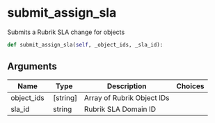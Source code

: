 # submit_assign_sla

Submits a Rubrik SLA change for objects

```py
def submit_assign_sla(self, _object_ids, _sla_id):
```

## Arguments

| Name        | Type | Description                                                                 | Choices |
|-------------|------|-----------------------------------------------------------------------------|---------|
| object_ids  | [string] | Array of Rubrik Object IDs |  |
| sla_id  | string | Rubrik SLA Domain ID |  |






